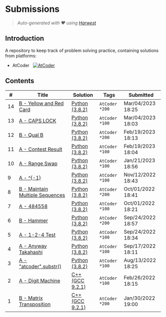 Submissions
======================
> *Auto-generated with ❤ using [Harwest](https://github.com/nileshsah/harwest-tool)*

## Introduction

A repository to keep track of problem solving practice, containing solutions from platforms:
* AtCoder &nbsp; [![AtCoder](https://run.kaist.ac.kr/badges/atcoder/Anupam_Roy.svg)](https://atcoder.jp/users/Anupam_Roy)


## Contents

| # | Title | Solution | Tags | Submitted |
|---| ----- | -------- | ---- | --------- |
14 | [B - Yellow and Red Card](https://atcoder.jp/contests/abc292/tasks/abc292_b) | [Python (3.8.2)](./atcoder/abc292/B.py) | `AtCoder` `*200` | Mar/04/2023 18:25 | 
13 | [A - CAPS LOCK](https://atcoder.jp/contests/abc292/tasks/abc292_a) | [Python (3.8.2)](./atcoder/abc292/A.py) | `AtCoder` `*100` | Mar/04/2023 18:03 | 
12 | [B - Qual B](https://atcoder.jp/contests/abc290/tasks/abc290_b) | [Python (3.8.2)](./atcoder/abc290/B.py) | `AtCoder` `*200` | Feb/19/2023 18:13 | 
11 | [A - Contest Result](https://atcoder.jp/contests/abc290/tasks/abc290_a) | [Python (3.8.2)](./atcoder/abc290/A.py) | `AtCoder` `*100` | Feb/19/2023 18:04 | 
10 | [A - Range Swap](https://atcoder.jp/contests/abc286/tasks/abc286_a) | [Python (3.8.2)](./atcoder/abc286/A.py) | `AtCoder` `*100` | Jan/21/2023 18:56 | 
9 | [A - ^{-1}](https://atcoder.jp/contests/abc277/tasks/abc277_a) | [Python (3.8.2)](./atcoder/abc277/A.py) | `AtCoder` `*100` | Nov/12/2022 18:43 | 
8 | [B - Maintain Multiple Sequences](https://atcoder.jp/contests/abc271/tasks/abc271_b) | [Python (3.8.2)](./atcoder/abc271/B.py) | `AtCoder` `*200` | Oct/01/2022 18:41 | 
7 | [A - 484558](https://atcoder.jp/contests/abc271/tasks/abc271_a) | [Python (3.8.2)](./atcoder/abc271/A.py) | `AtCoder` `*100` | Oct/01/2022 18:21 | 
6 | [B - Hammer](https://atcoder.jp/contests/abc270/tasks/abc270_b) | [Python (3.8.2)](./atcoder/abc270/B.py) | `AtCoder` `*200` | Sep/24/2022 18:57 | 
5 | [A - 1-2-4 Test](https://atcoder.jp/contests/abc270/tasks/abc270_a) | [Python (3.8.2)](./atcoder/abc270/A.py) | `AtCoder` `*100` | Sep/24/2022 18:34 | 
4 | [A - Anyway Takahashi](https://atcoder.jp/contests/abc269/tasks/abc269_a) | [Python (3.8.2)](./atcoder/abc269/A.py) | `AtCoder` `*100` | Sep/17/2022 18:11 | 
3 | [A - "atcoder".substr()](https://atcoder.jp/contests/abc264/tasks/abc264_a) | [Python (3.8.2)](./atcoder/abc264/A.py) | `AtCoder` `*100` | Aug/13/2022 18:25 | 
2 | [A - Digit Machine](https://atcoder.jp/contests/abc241/tasks/abc241_a) | [C++ (GCC 9.2.1)](./atcoder/abc241/A.cpp) | `AtCoder` `*100` | Feb/26/2022 18:15 | 
1 | [B - Matrix Transposition](https://atcoder.jp/contests/abc237/tasks/abc237_b) | [C++ (GCC 9.2.1)](./atcoder/abc237/B.cpp) | `AtCoder` `*200` | Jan/30/2022 19:00 | 